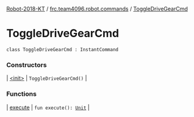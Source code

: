 [Robot-2018-KT](../../index.md) / [frc.team4096.robot.commands](../index.md) / [ToggleDriveGearCmd](./index.md)

# ToggleDriveGearCmd

`class ToggleDriveGearCmd : InstantCommand`

### Constructors

| [&lt;init&gt;](-init-.md) | `ToggleDriveGearCmd()` |

### Functions

| [execute](execute.md) | `fun execute(): `[`Unit`](https://kotlinlang.org/api/latest/jvm/stdlib/kotlin/-unit/index.html) |

